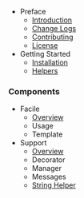 - Preface
  - [Introduction](/)
  - [Change Logs](/pages/changes)
  - [Contributing](/pages/contributing)
  - [License](/pages/license)
- Getting Started
  - [Installation](/pages/installation)
  - [Helpers](/pages/helpers)

### Components
- Facile
  - [Overview](/pages/components/facile)
  - Usage
  - Template
- Support
  - [Overview](/pages/components/support)
  - Decorator
  - Manager
  - Messages
  - [String Helper](/pages/components/support/str)
